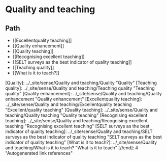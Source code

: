 # Quality and teaching

## Path

- [[Excellentquality teaching]]
- [[Quality enhancement]]
- [[Quality teaching]]
- [[Recognising excellent teaching]]
- [[SELT surveys as the best indicator of quality teaching]]
- [[Teaching quality]]
- [[What is it to teach?]]

[//begin]: # "Autogenerated link references for markdown compatibility"
[Quality]: ../_site/sense/Quality and teaching/Quality "Quality"
[Teaching quality]: ../_site/sense/Quality and teaching/Teaching quality "Teaching quality"
[Quality enhancement]: ../_site/sense/Quality and teaching/Quality enhancement "Quality enhancement"
[Excellentquality teaching]: ../_site/sense/Quality and teaching/Excellentquality teaching "Excellent/quality teaching"
[Quality teaching]: ../_site/sense/Quality and teaching/Quality teaching "Quality teaching"
[Recognising excellent teaching]: ../_site/sense/Quality and teaching/Recognising excellent teaching "Recognising excellent teaching"
[SELT surveys as the best indicator of quality teaching]: ../_site/sense/Quality and teaching/SELT surveys as the best indicator of quality teaching "SELT surveys as the best indicator of quality teaching"
[What is it to teach?]: ../_site/sense/Quality and teaching/What is it to teach? "What is it to teach"
[//end]: # "Autogenerated link references"
